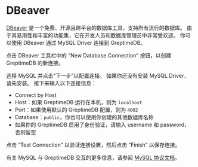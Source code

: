 # DBeaver

[DBeaver](https://dbeaver.io/) 是一个免费、开源且跨平台的数据库工具，支持所有流行的数据库。
由于其易用性和丰富的功能集，它在开发人员和数据库管理员中非常受欢迎。
你可以使用 DBeaver 通过 MySQL Driver 连接到 GreptimeDB。

点击 DBeaver 工具栏中的 “New Database Connection” 按钮，以创建 GreptimeDB 的新连接。

选择 MySQL 并点击“下一步”以配置连接。
如果你还没有安装 MySQL Driver，请先安装。
接下来输入以下连接信息：

- Connect by Host
- Host：如果 GreptimeDB 运行在本机，则为 `localhost`
- Port：如果使用默认的 GreptimeDB 配置，则为 `4002`
- Database：`public`，你也可以使用你创建的其他数据库名称
- 如果你的 GreptimeDB 启用了身份验证，请输入 username 和 password，否则留空

点击 “Test Connection” 以验证连接设置，然后点击 “Finish” 以保存连接。

有关 MySQL 与 GreptimeDB 交互的更多信息，请参阅 [MySQL 协议文档](/user-guide/protocols/mysql.md)。

